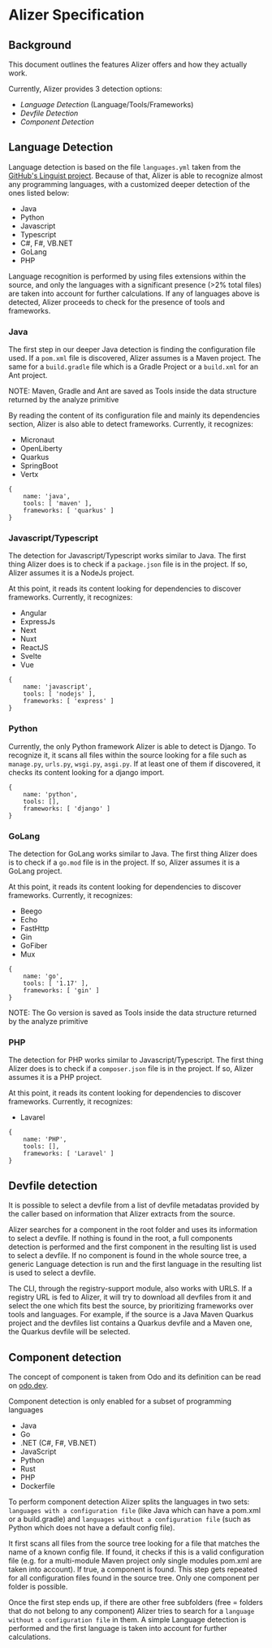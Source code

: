 # Alizer Specification

## Background

This document outlines the features Alizer offers and how they actually work.

Currently, Alizer provides 3 detection options:

- _Language Detection_ (Language/Tools/Frameworks)
- _Devfile Detection_
- _Component Detection_

## Language Detection

Language detection is based on the file `languages.yml` taken from the [GitHub's Linguist project](https://github.com/github/linguist/blob/master/lib/linguist/languages.yml). Because of that, Alizer is able to recognize almost any programming languages, with a customized deeper detection of the
ones listed below:

- Java
- Python
- Javascript
- Typescript
- C#, F#, VB.NET
- GoLang
- PHP

Language recognition is performed by using files extensions within the source, and only the languages with a significant
presence (>2% total files) are taken into account for further calculations. If any of languages above is detected, Alizer proceeds to check for the presence of tools and frameworks.

### Java

The first step in our deeper Java detection is finding the configuration file used. If a `pom.xml` file is discovered,
Alizer assumes is a Maven project. The same for a `build.gradle` file which is a Gradle Project or a `build.xml` for an
Ant project.

NOTE: Maven, Gradle and Ant are saved as Tools inside the data structure returned by the analyze primitive

By reading the content of its configuration file and mainly its dependencies section, Alizer is also able to detect
frameworks. Currently, it recognizes:

- Micronaut
- OpenLiberty
- Quarkus
- SpringBoot
- Vertx

```
{
    name: 'java',
    tools: [ 'maven' ],
    frameworks: [ 'quarkus' ]
}
```

### Javascript/Typescript

The detection for Javascript/Typescript works similar to Java. The first thing Alizer does is to check if a `package.json`
file is in the project. If so, Alizer assumes it is a NodeJs project.

At this point, it reads its content looking for dependencies to discover frameworks. Currently, it recognizes:

- Angular
- ExpressJs
- Next
- Nuxt
- ReactJS
- Svelte
- Vue

```
{
    name: 'javascript',
    tools: [ 'nodejs' ],
    frameworks: [ 'express' ]
}
```

### Python

Currently, the only Python framework Alizer is able to detect is Django.
To recognize it, it scans all files within the source looking for a file such as `manage.py`, `urls.py`, `wsgi.py`,
`asgi.py`. If at least one of them if discovered, it checks its content looking for a django import.

```
{
    name: 'python',
    tools: [],
    frameworks: [ 'django' ]
}
```

### GoLang

The detection for GoLang works similar to Java. The first thing Alizer does is to check if a `go.mod`
file is in the project. If so, Alizer assumes it is a GoLang project.

At this point, it reads its content looking for dependencies to discover frameworks. Currently, it recognizes:

- Beego
- Echo
- FastHttp
- Gin
- GoFiber
- Mux

```
{
    name: 'go',
    tools: [ '1.17' ],
    frameworks: [ 'gin' ]
}
```

NOTE: The Go version is saved as Tools inside the data structure returned by the analyze primitive

### PHP

The detection for PHP works similar to Javascript/Typescript. The first thing Alizer does is to check if a `composer.json`
file is in the project. If so, Alizer assumes it is a PHP project.

At this point, it reads its content looking for dependencies to discover frameworks. Currently, it recognizes:

- Lavarel

```
{
    name: 'PHP',
    tools: [],
    frameworks: [ 'Laravel' ]
}
```

## Devfile detection

It is possible to select a devfile from a list of devfile metadatas provided by the caller based on information that
Alizer extracts from the source.

Alizer searches for a component in the root folder and uses its information to select a devfile. If nothing is found in the root,
a full components detection is performed and the first component in the resulting list is used to select a devfile.
If no component is found in the whole source tree, a generic Language detection is run and the first language in the resulting list is used to select a devfile.

The CLI, through the registry-support module, also works with URLS. If a registry URL is fed to Alizer, it will try to
download all devfiles from it and select the one which fits best the source, by prioritizing frameworks over tools and languages.
For example, if the source is a Java Maven Quarkus project and the devfiles list contains a Quarkus devfile and a Maven
one, the Quarkus devfile will be selected.

## Component detection

The concept of component is taken from Odo and its definition can be read on [odo.dev](https://odo.dev/docs/getting-started/basics/#component).

Component detection is only enabled for a subset of programming languages

- Java
- Go
- .NET (C#, F#, VB.NET)
- JavaScript
- Python
- Rust
- PHP
- Dockerfile

To perform component detection Alizer splits the languages in two sets: `languages with a configuration file` (like Java
which can have a pom.xml or a build.gradle) and `languages without a configuration file` (such as Python which does not have a
default config file).

It first scans all files from the source tree looking for a file that matches the name of a known
config file. If found, it checks if this is a valid configuration file (e.g. for a multi-module Maven project only single
modules pom.xml are taken into account). If true, a component is found. This step gets repeated for all configuration files found in the source tree.
Only one component per folder is possible.

Once the first step ends up, if there are other free subfolders (free = folders that do not belong to any component) Alizer tries to search for
a `language without a configuration file` in them. A simple Language detection is performed and the first language is taken into account for further calculations.
